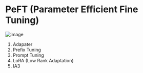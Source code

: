 

# PeFT (Parameter Efficient Fine Tuning)

![image](https://github.com/AAISSJ/Study_LLM/assets/76966915/cd865aa1-257c-40d4-9f06-190f58e34c1b)


1. Adapater
2. Prefix Tuning
3. Prompt Tuning
4. LoRA (Low Rank Adaptation)
5. IA3
